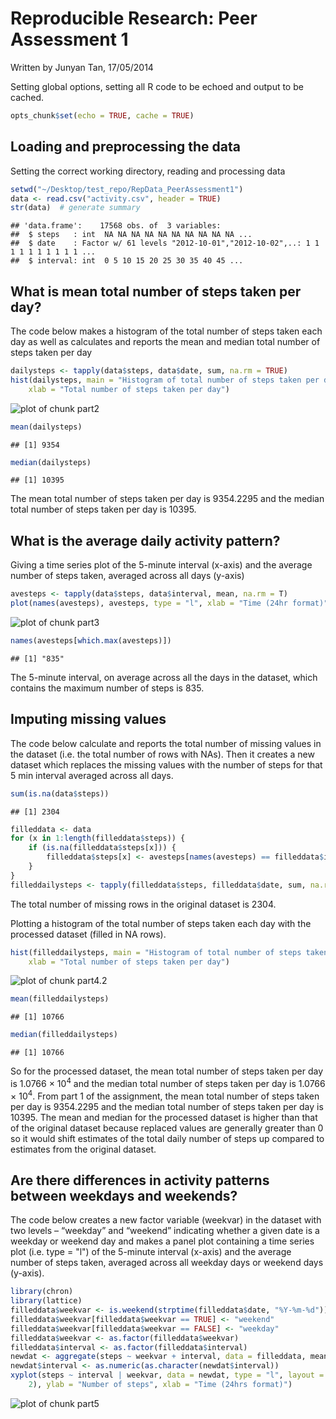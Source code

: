 Reproducible Research: Peer Assessment 1
=======================================
Written by Junyan Tan, 17/05/2014

Setting global options, setting all R code to be echoed and output to be cached.

```r
opts_chunk$set(echo = TRUE, cache = TRUE)
```


## Loading and preprocessing the data

Setting the correct working directory, reading and processing data


```r
setwd("~/Desktop/test_repo/RepData_PeerAssessment1")
data <- read.csv("activity.csv", header = TRUE)
str(data)  # generate summary
```

```
## 'data.frame':	17568 obs. of  3 variables:
##  $ steps   : int  NA NA NA NA NA NA NA NA NA NA ...
##  $ date    : Factor w/ 61 levels "2012-10-01","2012-10-02",..: 1 1 1 1 1 1 1 1 1 1 ...
##  $ interval: int  0 5 10 15 20 25 30 35 40 45 ...
```


## What is mean total number of steps taken per day?

The code below makes a histogram of the total number of steps taken each day as well as calculates and reports the mean and median total number of steps taken per day


```r
dailysteps <- tapply(data$steps, data$date, sum, na.rm = TRUE)
hist(dailysteps, main = "Histogram of total number of steps taken per day", 
    xlab = "Total number of steps taken per day")
```

![plot of chunk part2](figure/part2.png) 

```r
mean(dailysteps)
```

```
## [1] 9354
```

```r
median(dailysteps)
```

```
## [1] 10395
```


The mean total number of steps taken per day is 9354.2295 and the median total number of steps taken per day is 10395.

## What is the average daily activity pattern?

Giving a time series plot of the 5-minute interval (x-axis) and the average number of steps taken, averaged across all days (y-axis)


```r
avesteps <- tapply(data$steps, data$interval, mean, na.rm = T)
plot(names(avesteps), avesteps, type = "l", xlab = "Time (24hr format)", ylab = "Number of steps")
```

![plot of chunk part3](figure/part3.png) 

```r
names(avesteps[which.max(avesteps)])
```

```
## [1] "835"
```


The 5-minute interval, on average across all the days in the dataset, which contains the maximum number of steps is 835.

## Imputing missing values

The code below calculate and reports the total number of missing values in the dataset (i.e. the total number of rows with NAs). Then it creates a new dataset which replaces the missing values with the number of steps for that 5 min interval averaged across all days. 


```r
sum(is.na(data$steps))
```

```
## [1] 2304
```

```r
filleddata <- data
for (x in 1:length(filleddata$steps)) {
    if (is.na(filleddata$steps[x])) {
        filleddata$steps[x] <- avesteps[names(avesteps) == filleddata$interval[x]]
    }
}
filleddailysteps <- tapply(filleddata$steps, filleddata$date, sum, na.rm = TRUE)
```


The total number of missing rows in the original dataset is 2304.

Plotting a histogram of the total number of steps taken each day with the processed dataset (filled in NA rows).


```r
hist(filleddailysteps, main = "Histogram of total number of steps taken per day", 
    xlab = "Total number of steps taken per day")
```

![plot of chunk part4.2](figure/part4_2.png) 

```r
mean(filleddailysteps)
```

```
## [1] 10766
```

```r
median(filleddailysteps)
```

```
## [1] 10766
```


So for the processed dataset, the mean total number of steps taken per day is 1.0766 &times; 10<sup>4</sup> and the median total number of steps taken per day is 1.0766 &times; 10<sup>4</sup>. From part 1 of the assignment, the mean total number of steps taken per day is 9354.2295 and the median total number of steps taken per day is 10395. The mean and median for the processed dataset is higher than that of the original dataset because replaced values are generally greater than 0 so it would shift estimates of the total daily number of steps up compared to estimates from the original dataset.

## Are there differences in activity patterns between weekdays and weekends?

The code below creates a new factor variable (weekvar) in the dataset with two levels – “weekday” and “weekend” indicating whether a given date is a weekday or weekend day and makes a panel plot containing a time series plot (i.e. type = "l") of the 5-minute interval (x-axis) and the average number of steps taken, averaged across all weekday days or weekend days (y-axis).


```r
library(chron)
library(lattice)
filleddata$weekvar <- is.weekend(strptime(filleddata$date, "%Y-%m-%d"))
filleddata$weekvar[filleddata$weekvar == TRUE] <- "weekend"
filleddata$weekvar[filleddata$weekvar == FALSE] <- "weekday"
filleddata$weekvar <- as.factor(filleddata$weekvar)
filleddata$interval <- as.factor(filleddata$interval)
newdat <- aggregate(steps ~ weekvar + interval, data = filleddata, mean)
newdat$interval <- as.numeric(as.character(newdat$interval))
xyplot(steps ~ interval | weekvar, data = newdat, type = "l", layout = c(1, 
    2), ylab = "Number of steps", xlab = "Time (24hrs format)")
```

![plot of chunk part5](figure/part5.png) 

